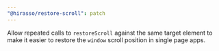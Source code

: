 ```yaml
---
"@hirasso/restore-scroll": patch
---
```


Allow repeated calls to `restoreScroll` against the same target element to make it easier to restore the `window` scroll position in single page apps.
